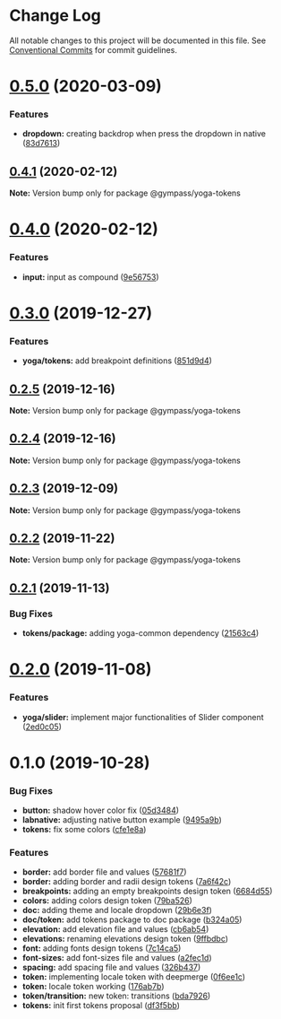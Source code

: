 # Change Log

All notable changes to this project will be documented in this file.
See [Conventional Commits](https://conventionalcommits.org) for commit guidelines.

# [0.5.0](https://github.com/Gympass/yoga/compare/@gympass/yoga-tokens@0.4.1...@gympass/yoga-tokens@0.5.0) (2020-03-09)

### Features

- **dropdown:** creating backdrop when press the dropdown in native ([83d7613](https://github.com/Gympass/yoga/commit/83d7613d65b39dc5740218f8f0f2d251635ec27e))

## [0.4.1](https://github.com/Gympass/yoga/compare/@gympass/yoga-tokens@0.4.0...@gympass/yoga-tokens@0.4.1) (2020-02-12)

**Note:** Version bump only for package @gympass/yoga-tokens

# [0.4.0](https://github.com/Gympass/yoga/compare/@gympass/yoga-tokens@0.3.0...@gympass/yoga-tokens@0.4.0) (2020-02-12)

### Features

- **input:** input as compound ([9e56753](https://github.com/Gympass/yoga/commit/9e567538253fe6281f70dc9526f686dc41bbeebf))

# [0.3.0](https://github.com/Gympass/yoga/compare/@gympass/yoga-tokens@0.2.5...@gympass/yoga-tokens@0.3.0) (2019-12-27)

### Features

- **yoga/tokens:** add breakpoint definitions ([851d9d4](https://github.com/Gympass/yoga/commit/851d9d43bfe2827eb469ffb0c8b50c693387e1a3))

## [0.2.5](https://github.com/Gympass/yoga/compare/@gympass/yoga-tokens@0.2.4...@gympass/yoga-tokens@0.2.5) (2019-12-16)

**Note:** Version bump only for package @gympass/yoga-tokens

## [0.2.4](https://github.com/Gympass/yoga/compare/@gympass/yoga-tokens@0.2.3...@gympass/yoga-tokens@0.2.4) (2019-12-16)

**Note:** Version bump only for package @gympass/yoga-tokens

## [0.2.3](https://github.com/Gympass/yoga/compare/@gympass/yoga-tokens@0.2.2...@gympass/yoga-tokens@0.2.3) (2019-12-09)

**Note:** Version bump only for package @gympass/yoga-tokens

## [0.2.2](https://github.com/Gympass/yoga/compare/@gympass/yoga-tokens@0.2.1...@gympass/yoga-tokens@0.2.2) (2019-11-22)

**Note:** Version bump only for package @gympass/yoga-tokens

## [0.2.1](https://github.com/Gympass/yoga/compare/@gympass/yoga-tokens@0.2.0...@gympass/yoga-tokens@0.2.1) (2019-11-13)

### Bug Fixes

- **tokens/package:** adding yoga-common dependency ([21563c4](https://github.com/Gympass/yoga/commit/21563c40b3106cc329c50f43f6ff8b0bfd3faf01))

# [0.2.0](https://github.com/Gympass/yoga/compare/@gympass/yoga-tokens@0.1.0...@gympass/yoga-tokens@0.2.0) (2019-11-08)

### Features

- **yoga/slider:** implement major functionalities of Slider component ([2ed0c05](https://github.com/Gympass/yoga/commit/2ed0c0574e256c8c3cf92e9bf598f5735571e2e9))

# 0.1.0 (2019-10-28)

### Bug Fixes

- **button:** shadow hover color fix ([05d3484](https://github.com/Gympass/yoga/commit/05d3484))
- **labnative:** adjusting native button example ([9495a9b](https://github.com/Gympass/yoga/commit/9495a9b))
- **tokens:** fix some colors ([cfe1e8a](https://github.com/Gympass/yoga/commit/cfe1e8a))

### Features

- **border:** add border file and values ([57681f7](https://github.com/Gympass/yoga/commit/57681f7))
- **border:** adding border and radii design tokens ([7a6f42c](https://github.com/Gympass/yoga/commit/7a6f42c))
- **breakpoints:** adding an empty breakpoints design token ([6684d55](https://github.com/Gympass/yoga/commit/6684d55))
- **colors:** adding colors design token ([79ba526](https://github.com/Gympass/yoga/commit/79ba526))
- **doc:** adding theme and locale dropdown ([29b6e3f](https://github.com/Gympass/yoga/commit/29b6e3f))
- **doc/token:** add tokens package to doc package ([b324a05](https://github.com/Gympass/yoga/commit/b324a05))
- **elevation:** add elevation file and values ([cb6ab54](https://github.com/Gympass/yoga/commit/cb6ab54))
- **elevations:** renaming elevations design token ([9ffbdbc](https://github.com/Gympass/yoga/commit/9ffbdbc))
- **font:** adding fonts design tokens ([7c14ca5](https://github.com/Gympass/yoga/commit/7c14ca5))
- **font-sizes:** add font-sizes file and values ([a2fec1d](https://github.com/Gympass/yoga/commit/a2fec1d))
- **spacing:** add spacing file and values ([326b437](https://github.com/Gympass/yoga/commit/326b437))
- **token:** implementing locale token with deepmerge ([0f6ee1c](https://github.com/Gympass/yoga/commit/0f6ee1c))
- **token:** locale token working ([176ab7b](https://github.com/Gympass/yoga/commit/176ab7b))
- **token/transition:** new token: transitions ([bda7926](https://github.com/Gympass/yoga/commit/bda7926))
- **tokens:** init first tokens proposal ([df3f5bb](https://github.com/Gympass/yoga/commit/df3f5bb))
